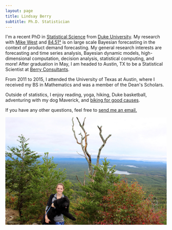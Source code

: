 ```yaml
---
layout: page
title: Lindsay Berry
subtitle: Ph.D. Statistician
---
```


I'm a recent PhD in [Statistical Science](http://stat.duke.edu/) from [Duke University](https://www.duke.edu/). My research with [Mike West](http://www2.stat.duke.edu/~mw/) and [84.51&deg;](https://www.8451.com/) is on large scale Bayesian forecasting in the context of product demand forecasting. My general research interests are forecasting and time series analysis, Bayesian dynamic models, high-dimensional computation, decision analysis, statistical computing, and more! After graduation in May, I am headed to Austin, TX to be a Statistical Scientist at [Berry Consultants](https://www.berryconsultants.com/).

From 2011 to 2015, I attended the University of Texas at Austin, where I received my BS in Mathematics and was a member of the Dean's Scholars.

Outside of statistics, I enjoy reading, yoga, hiking, Duke basketball, adventuring with my dog Maverick, and [biking for good causes](https://bikeandbuild.org/).

If you have any other questions, feel free to [send me an email.](mailto:lindsayrberry@gmail.com)

![Maverick](/img/mav.jpg)
